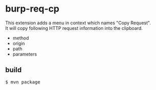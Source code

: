 # burp-req-cp

This extension adds a menu in context which names "Copy Request".  
It will copy following HTTP request information into the clipboard.  

* method
* origin
* path
* parameters

## build

<pre>
$ mvn package
</pre>